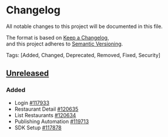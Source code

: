 # Changelog  
All notable changes to this project will be documented in this file.  

The format is based on [Keep a Changelog](https://keepachangelog.com/en/1.0.0/),  
and this project adheres to [Semantic Versioning](https://semver.org/spec/v2.0.0.html).  

Tags: [Added, Changed, Deprecated, Removed, Fixed, Security]

## [Unreleased](https://github.com/multinetinventiv/GastroPay-SDK-Android/compare/)

### Added
- Login [#117933](http://isttfs02:8080/tfs/MultinetCollection/Prj%20-%20%C4%B0sfanbul/_workitems/edit/117933)
- Restaurant Detail [#120635](http://isttfs02:8080/tfs/MultinetCollection/Prj%20-%20%C4%B0sfanbul/_workitems/edit/120635)
- List Restaurants [#120634](http://isttfs02:8080/tfs/MultinetCollection/Prj%20-%20%C4%B0sfanbul/_workitems/edit/120634)
- Publishing Automation [#119713](http://isttfs02:8080/tfs/MultinetCollection/Prj%20-%20%C4%B0sfanbul/_workitems/edit/119713)
- SDK Setup [#117878](http://isttfs02:8080/tfs/MultinetCollection/Prj%20-%20%C4%B0sfanbul/_workitems/edit/117878)

